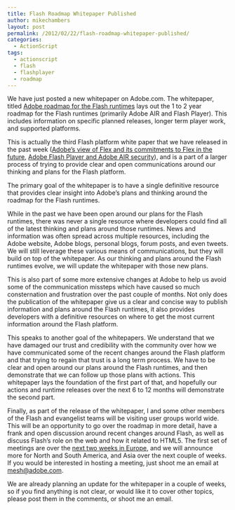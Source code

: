 ```yaml
---
title: Flash Roadmap Whitepaper Published
author: mikechambers
layout: post
permalink: /2012/02/22/flash-roadmap-whitepaper-published/
categories:
  - ActionScript
tags:
  - actionscript
  - flash
  - flashplayer
  - roadmap
---
```



We have just posted a new whitepaper on Adobe.com. The whitepaper, titled [Adobe roadmap for the Flash runtimes][1] lays out the 1 to 2 year roadmap for the Flash runtimes (primarily Adobe AIR and Flash Player). This includes information on specific planned releases, longer term player work, and supported platforms.  
<!--more-->

  
This is actually the third Flash platform white paper that we have released in the past week ([Adobe’s view of Flex and its commitments to Flex in the future][2], [Adobe Flash Player and Adobe AIR security][2]), and is a part of a larger process of trying to provide clear and open communications around our thinking and plans for the Flash platform.

The primary goal of the whitepaper is to have a single definitive resource that provides clear insight into Adobe&#8217;s plans and thinking around the roadmap for the Flash runtimes.

While in the past we have been open around our plans for the Flash runtimes, there was never a single resource where developers could find all of the latest thinking and plans around those runtimes. News and information was often spread across multiple resources, including the Adobe website, Adobe blogs, personal blogs, forum posts, and even tweets. We will still leverage these various means of communications, but they will build on top of the whitepaper. As our thinking and plans around the Flash runtimes evolve, we will update the whitepaper with those new plans.

This is also part of some more extensive changes at Adobe to help us avoid some of the communication missteps which have caused so much consternation and frustration over the past couple of months. Not only does the publication of the whitepaper give us a clear and concise way to publish information and plans around the Flash runtimes, it also provides developers with a definitive resources on where to get the most current information around the Flash platform.

This speaks to another goal of the whitepapers. We understand that we have damaged our trust and credibility with the community over how we have communicated some of the recent changes around the Flash platform and that trying to regain that trust is a long term process. We have to be clear and open around our plans around the Flash runtimes, and then demonstrate that we can follow up those plans with actions. This whitepaper lays the foundation of the first part of that, and hopefully our actions and runtime releases over the next 6 to 12 months will demonstrate the second part.

Finally, as part of the release of the whitepaper, I and some other members of the Flash and evangelist teams will be visiting user groups world wide. This will be an opportunity to go over the roadmap in more detail, have a frank and open discussion around recent changes around Flash, as well as discuss Flash&#8217;s role on the web and how it related to HTML5. The first set of meetings are over the [next two weeks in Europe][3], and we will announce more for North and South America, and Asia over the next couple of weeks. If you would be interested in hosting a meeting, just shoot me an email at mesh@adobe.com.

We are already planning an update for the whitepaper in a couple of weeks, so if you find anything is not clear, or would like it to cover other topics, please post them in the comments, or shoot me an email.

 [1]: http://www.adobe.com/go/flashplayer_whitepaper
 [2]: http://www.adobe.com/go/flashplatform_whitepapers
 [3]: http://www.mikechambers.com/blog/2012/02/13/in-europe-to-discuss-flash-roadmap/